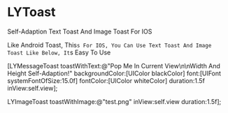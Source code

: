 LYToast
=======

Self-Adaption Text Toast And Image Toast For IOS


Like Android Toast, This`s For IOS, You Can Use Text Toast And Image Toast Like Below, It`s Easy To Use

[LYMessageToast toastWithText:@"Pop Me In Current View\n\nWidth And Height Self-Adaption!"
                  backgroundColor:[UIColor blackColor]
                             font:[UIFont systemFontOfSize:15.0f]
                        fontColor:[UIColor whiteColor]
                         duration:1.5f
                           inView:self.view];

LYImageToast toastWithImage:@"test.png"
                     inView:self.view
                   duration:1.5f];
                   
